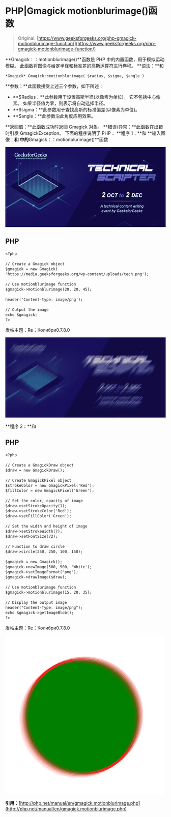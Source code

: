 # PHP|Gmagick motionblurimage()函数

> Original: [https://www.geeksforgeeks.org/php-gmagick-motionblurimage-function/](https://www.geeksforgeeks.org/php-gmagick-motionblurimage-function/)

**Gmagick：：motionblurimage()**函数是 PHP 中的内置函数，用于模拟运动模糊。 此函数将图像与给定半径和标准差的高斯运算符进行卷积。
**语法：**和

```
*Gmagick* Gmagick::motionblurimage( $radius, $sigma, $angle )
```

**参数：**此函数接受上述三个参数，如下所述：

*   **$Radius：**此参数用于设置高斯半径(以像素为单位)。 它不包括中心像素。 如果半径值为零，则表示将自动选择半径。
*   **$sigma：**此参数用于查找高斯的标准偏差(以像素为单位)。
*   **$angle：**此参数沿此角度应用效果。

**返回值：**此函数成功时返回 Gmagick 对象。
**错误/异常：**此函数在出错时引发 GmagickException。
下面的程序说明了 PHP：
**程序 1：**和
**输入图像：**和
中的**Gmagick：：motionblurimage()**函数

![](img/88e955c2701e97341d552eba1b5adceb.png)

## PHP

```
<?php

// Create a Gmagick object
$gmagick = new Gmagick(
'https://media.geeksforgeeks.org/wp-content/uploads/tech.png');

// Use motionblurimage function
$gmagick->motionblurimage(20, 20, 45);

header('Content-type: image/png');

// Output the image
echo $gmagick;
?>
```

发帖主题：Re：Колибри0.7.8.0

![](img/4350c48c5b808627b50a4de03921ab92.png)

**程序 2：**和

## PHP

```
<?php

// Create a GmagickDraw object
$draw = new GmagickDraw();

// Create GmagickPixel object
$strokeColor = new GmagickPixel('Red');
$fillColor = new GmagickPixel('Green');

// Set the color, opacity of image
$draw->setStrokeOpacity(1);
$draw->setStrokeColor('Red');
$draw->setFillColor('Green');

// Set the width and height of image
$draw->setStrokeWidth(7);
$draw->setFontSize(72);

// Function to draw circle 
$draw->circle(250, 250, 100, 150);

$gmagick = new Gmagick();
$gmagick->newImage(500, 500, 'White');
$gmagick->setImageFormat("png");
$gmagick->drawImage($draw);

// Use motionblurimage function
$gmagick->motionblurimage(15, 20, 35);

// Display the output image
header("Content-Type: image/png");
echo $gmagick->getImageBlob();
?>
```

发帖主题：Re：Колибри0.7.8.0

![](img/bffe71c7a3e47c3a5503bef339122d57.png)

**引用：**[http://php.net/manual/en/gmagick.motionblurimage.php](http://php.net/manual/en/gmagick.motionblurimage.php)